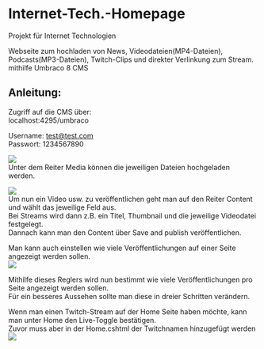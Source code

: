 # Internet-Tech.-Homepage

Projekt für Internet Technologien 

Webseite zum hochladen von News, Videodateien(MP4-Dateien), Podcasts(MP3-Dateien), Twitch-Clips und direkter Verlinkung zum Stream.
mithilfe Umbraco 8 CMS

## Anleitung:
Zugriff auf die CMS über:<br />
localhost:4295/umbraco<br />

Username: test@test.com<br />
Passwort: 1234567890<br />

![](https://github.com/Isyaam/Images/blob/main/Reiter.PNG)<br />
Unter dem Reiter Media können die jeweiligen Dateien hochgeladen werden.<br />

![](https://github.com/Isyaam/Images/blob/main/Content.PNG)<br />
Um nun ein Video usw. zu veröffentlichen geht man auf den Reiter Content und wählt das jeweilige Feld aus.<br />
Bei Streams wird dann z.B. ein Titel, Thumbnail und die jeweilige Videodatei festgelegt.<br />
Dannach kann man den Content über Save and publish veröffentlichen.<br />

Man kann auch einstellen wie viele Veröffentlichungen auf einer Seite angezeigt werden sollen.<br />
![](https://github.com/Isyaam/Images/blob/main/Regler.PNG)<br />

Mithilfe dieses Reglers wird nun bestimmt wie viele Veröffentlichungen pro Seite angezeigt werden sollen.<br />
Für ein besseres Aussehen sollte man diese in dreier Schritten verändern.

Wenn man einen Twitch-Stream auf der Home Seite haben möchte, kann man unter Home den Live-Toggle bestätigen.<br />
Zuvor muss aber in der Home.cshtml der Twitchnamen hinzugefügt werden
![](https://github.com/Isyaam/Images/blob/main/Home.PNG)<br />
